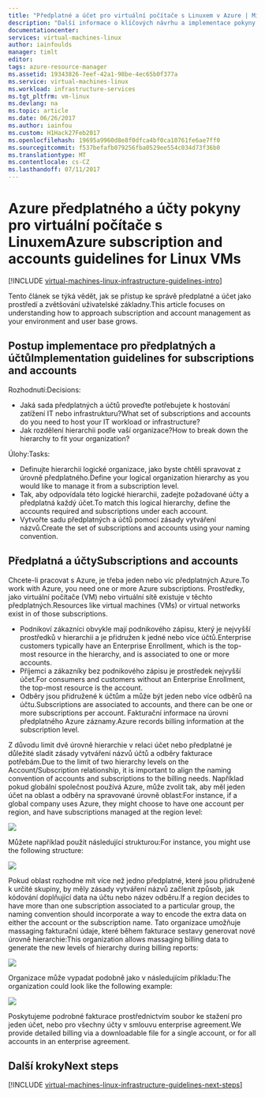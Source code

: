 ```yaml
---
title: "Předplatné a účet pro virtuální počítače s Linuxem v Azure | Microsoft Docs"
description: "Další informace o klíčových návrhu a implementace pokyny pro předplatných a účtů v Azure."
documentationcenter: 
services: virtual-machines-linux
author: iainfoulds
manager: timlt
editor: 
tags: azure-resource-manager
ms.assetid: 19343826-7eef-42a1-98be-4ec65b0f377a
ms.service: virtual-machines-linux
ms.workload: infrastructure-services
ms.tgt_pltfrm: vm-linux
ms.devlang: na
ms.topic: article
ms.date: 06/26/2017
ms.author: iainfou
ms.custom: H1Hack27Feb2017
ms.openlocfilehash: 19695a9960d8e8f0dfca4bf0ca10761fe6ae7ff0
ms.sourcegitcommit: f537befafb079256fba0529ee554c034d73f36b0
ms.translationtype: MT
ms.contentlocale: cs-CZ
ms.lasthandoff: 07/11/2017
---
```

# <a name="azure-subscription-and-accounts-guidelines-for-linux-vms"></a><span data-ttu-id="f4ca1-103">Azure předplatného a účty pokyny pro virtuální počítače s Linuxem</span><span class="sxs-lookup"><span data-stu-id="f4ca1-103">Azure subscription and accounts guidelines for Linux VMs</span></span>

[!INCLUDE [virtual-machines-linux-infrastructure-guidelines-intro](../../../includes/virtual-machines-linux-infrastructure-guidelines-intro.md)]

<span data-ttu-id="f4ca1-104">Tento článek se týká vědět, jak se přístup ke správě předplatné a účet jako prostředí a zvětšování uživatelské základny.</span><span class="sxs-lookup"><span data-stu-id="f4ca1-104">This article focuses on understanding how to approach subscription and account management as your environment and user base grows.</span></span>

## <a name="implementation-guidelines-for-subscriptions-and-accounts"></a><span data-ttu-id="f4ca1-105">Postup implementace pro předplatných a účtů</span><span class="sxs-lookup"><span data-stu-id="f4ca1-105">Implementation guidelines for subscriptions and accounts</span></span>
<span data-ttu-id="f4ca1-106">Rozhodnutí:</span><span class="sxs-lookup"><span data-stu-id="f4ca1-106">Decisions:</span></span>

* <span data-ttu-id="f4ca1-107">Jaká sada předplatných a účtů proveďte potřebujete k hostování zatížení IT nebo infrastrukturu?</span><span class="sxs-lookup"><span data-stu-id="f4ca1-107">What set of subscriptions and accounts do you need to host your IT workload or infrastructure?</span></span>
* <span data-ttu-id="f4ca1-108">Jak rozdělení hierarchii podle vaší organizace?</span><span class="sxs-lookup"><span data-stu-id="f4ca1-108">How to break down the hierarchy to fit your organization?</span></span>

<span data-ttu-id="f4ca1-109">Úlohy:</span><span class="sxs-lookup"><span data-stu-id="f4ca1-109">Tasks:</span></span>

* <span data-ttu-id="f4ca1-110">Definujte hierarchii logické organizace, jako byste chtěli spravovat z úrovně předplatného.</span><span class="sxs-lookup"><span data-stu-id="f4ca1-110">Define your logical organization hierarchy as you would like to manage it from a subscription level.</span></span>
* <span data-ttu-id="f4ca1-111">Tak, aby odpovídala této logické hierarchii, zadejte požadované účty a předplatná každý účet.</span><span class="sxs-lookup"><span data-stu-id="f4ca1-111">To match this logical hierarchy, define the accounts required and subscriptions under each account.</span></span>
* <span data-ttu-id="f4ca1-112">Vytvořte sadu předplatných a účtů pomocí zásady vytváření názvů.</span><span class="sxs-lookup"><span data-stu-id="f4ca1-112">Create the set of subscriptions and accounts using your naming convention.</span></span>

## <a name="subscriptions-and-accounts"></a><span data-ttu-id="f4ca1-113">Předplatná a účty</span><span class="sxs-lookup"><span data-stu-id="f4ca1-113">Subscriptions and accounts</span></span>
<span data-ttu-id="f4ca1-114">Chcete-li pracovat s Azure, je třeba jeden nebo víc předplatných Azure.</span><span class="sxs-lookup"><span data-stu-id="f4ca1-114">To work with Azure, you need one or more Azure subscriptions.</span></span> <span data-ttu-id="f4ca1-115">Prostředky, jako virtuální počítače (VM) nebo virtuální sítě existuje v těchto předplatných.</span><span class="sxs-lookup"><span data-stu-id="f4ca1-115">Resources like virtual machines (VMs) or virtual networks exist in of those subscriptions.</span></span>

* <span data-ttu-id="f4ca1-116">Podnikoví zákazníci obvykle mají podnikového zápisu, který je nejvyšší prostředků v hierarchii a je přidružen k jedné nebo více účtů.</span><span class="sxs-lookup"><span data-stu-id="f4ca1-116">Enterprise customers typically have an Enterprise Enrollment, which is the top-most resource in the hierarchy, and is associated to one or more accounts.</span></span>
* <span data-ttu-id="f4ca1-117">Příjemci a zákazníky bez podnikového zápisu je prostředek nejvyšší účet.</span><span class="sxs-lookup"><span data-stu-id="f4ca1-117">For consumers and customers without an Enterprise Enrollment, the top-most resource is the account.</span></span>
* <span data-ttu-id="f4ca1-118">Odběry jsou přidružené k účtům a může být jeden nebo více odběrů na účtu.</span><span class="sxs-lookup"><span data-stu-id="f4ca1-118">Subscriptions are associated to accounts, and there can be one or more subscriptions per account.</span></span> <span data-ttu-id="f4ca1-119">Fakturační informace na úrovni předplatného Azure záznamy.</span><span class="sxs-lookup"><span data-stu-id="f4ca1-119">Azure records billing information at the subscription level.</span></span>

<span data-ttu-id="f4ca1-120">Z důvodu limit dvě úrovně hierarchie v relaci účet nebo předplatné je důležité sladit zásady vytváření názvů účtů a odběry fakturace potřebám.</span><span class="sxs-lookup"><span data-stu-id="f4ca1-120">Due to the limit of two hierarchy levels on the Account/Subscription relationship, it is important to align the naming convention of accounts and subscriptions to the billing needs.</span></span> <span data-ttu-id="f4ca1-121">Například pokud globální společnost používá Azure, může zvolit tak, aby měl jeden účet na oblast a odběry na spravované úrovně oblast:</span><span class="sxs-lookup"><span data-stu-id="f4ca1-121">For instance, if a global company uses Azure, they might choose to have one account per region, and have subscriptions managed at the region level:</span></span>

![](media/virtual-machines-common-infrastructure-service-guidelines/sub01.png)

<span data-ttu-id="f4ca1-122">Můžete například použít následující strukturou:</span><span class="sxs-lookup"><span data-stu-id="f4ca1-122">For instance, you might use the following structure:</span></span>

![](media/virtual-machines-common-infrastructure-service-guidelines/sub02.png)

<span data-ttu-id="f4ca1-123">Pokud oblast rozhodne mít více než jedno předplatné, které jsou přidružené k určité skupiny, by měly zásady vytváření názvů začlenit způsob, jak kódování doplňující data na účtu nebo název odběru.</span><span class="sxs-lookup"><span data-stu-id="f4ca1-123">If a region decides to have more than one subscription associated to a particular group, the naming convention should incorporate a way to encode the extra data on either the account or the subscription name.</span></span> <span data-ttu-id="f4ca1-124">Tato organizace umožňuje massaging fakturační údaje, které během fakturace sestavy generovat nové úrovně hierarchie:</span><span class="sxs-lookup"><span data-stu-id="f4ca1-124">This organization allows massaging billing data to generate the new levels of hierarchy during billing reports:</span></span>

![](media/virtual-machines-common-infrastructure-service-guidelines/sub03.png)

<span data-ttu-id="f4ca1-125">Organizace může vypadat podobně jako v následujícím příkladu:</span><span class="sxs-lookup"><span data-stu-id="f4ca1-125">The organization could look like the following example:</span></span>

![](media/virtual-machines-common-infrastructure-service-guidelines/sub04.png)

<span data-ttu-id="f4ca1-126">Poskytujeme podrobné fakturace prostřednictvím soubor ke stažení pro jeden účet, nebo pro všechny účty v smlouvu enterprise agreement.</span><span class="sxs-lookup"><span data-stu-id="f4ca1-126">We provide detailed billing via a downloadable file for a single account, or for all accounts in an enterprise agreement.</span></span>

## <a name="next-steps"></a><span data-ttu-id="f4ca1-127">Další kroky</span><span class="sxs-lookup"><span data-stu-id="f4ca1-127">Next steps</span></span>
[!INCLUDE [virtual-machines-linux-infrastructure-guidelines-next-steps](../../../includes/virtual-machines-linux-infrastructure-guidelines-next-steps.md)]


